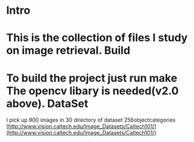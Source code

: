 Intro
=
This is the collection of files I study on image retrieval.
Build
=
To build the project just run
make
The opencv libary is needed(v2.0 above).
DataSet
=
I pick up 900 images in 30 directory of dataset 256objectcategories  
[http://www.vision.caltech.edu/Image_Datasets/Caltech101/](http://www.vision.caltech.edu/Image_Datasets/Caltech101/)

